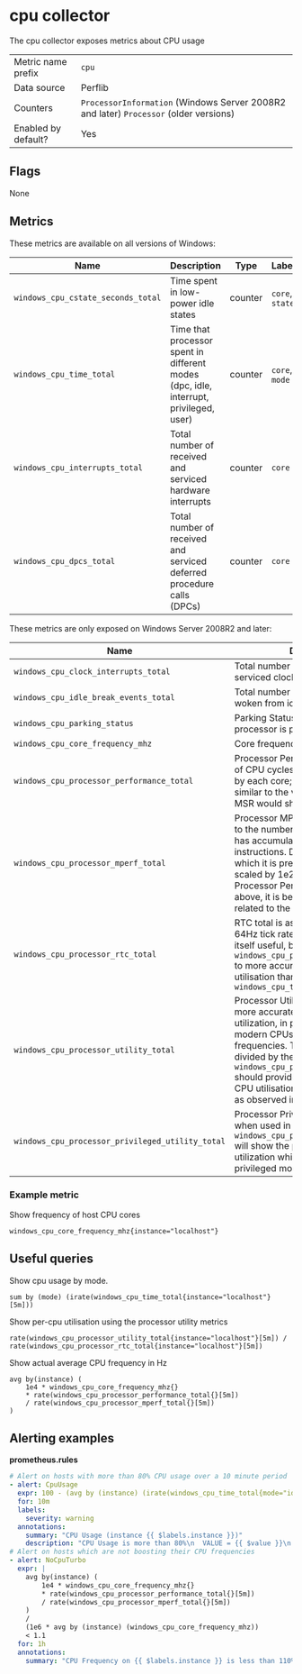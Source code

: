 # cpu collector

The cpu collector exposes metrics about CPU usage

|||
-|-
Metric name prefix  | `cpu`
Data source         | Perflib
Counters            | `ProcessorInformation` (Windows Server 2008R2 and later) `Processor` (older versions)
Enabled by default? | Yes

## Flags

None

## Metrics
These metrics are available on all versions of Windows:

Name | Description | Type | Labels
-----|-------------|------|-------
`windows_cpu_cstate_seconds_total` | Time spent in low-power idle states | counter | `core`, `state`
`windows_cpu_time_total` | Time that processor spent in different modes (dpc, idle, interrupt, privileged, user) | counter | `core`, `mode`
`windows_cpu_interrupts_total` | Total number of received and serviced hardware interrupts | counter | `core`
`windows_cpu_dpcs_total` | Total number of received and serviced deferred procedure calls (DPCs) | counter | `core`

These metrics are only exposed on Windows Server 2008R2 and later:

Name | Description | Type | Labels
-----|-------------|------|-------
`windows_cpu_clock_interrupts_total` | Total number of received and serviced clock tick interrupts | counter | `core`
`windows_cpu_idle_break_events_total` | Total number of time processor was woken from idle | counter | `core`
`windows_cpu_parking_status` | Parking Status represents whether a processor is parked or not | gauge | `core`
`windows_cpu_core_frequency_mhz` | Core frequency in megahertz | gauge | `core`
`windows_cpu_processor_performance_total` | Processor Performance is the number of CPU cycles executing instructions by each core; it is believed to be similar to the value that the APERF MSR would show, were it exposed | counter | `core`
`windows_cpu_processor_mperf_total` | Processor MPerf Total is proportioanl to the number of TSC ticks each core has accumulated while executing instructions. Due to the manner in which it is presented, it should be scaled by 1e2 to properly line up with Processor Performance Total. As above, it is believed to be closely related to the MPERF MSR. | counter | `core`
`windows_cpu_processor_rtc_total` | RTC total is assumed to represent the 64Hz tick rate in Windows. It is not by itself useful, but can be used with `windows_cpu_processor_utility_total` to more accurately measure CPU utilisation than with `windows_cpu_time_total` | counter | `core`
`windows_cpu_processor_utility_total` | Processor Utility Total is a newer, more accurate measure of CPU utilization, in particular handling modern CPUs with variant CPU frequencies. The rate of this counter divided by the rate of `windows_cpu_processor_rtc_total` should provide an accurate view of CPU utilisation on modern systems, as observed in Task Manager. | counter | `core`
`windows_cpu_processor_privileged_utility_total` | Processor Privileged Utility Total, when used in a similar fashion to `windows_cpu_processor_utility_total` will show the portion of CPU utilization which is happening in privileged mode. | counter | `core`

### Example metric
Show frequency of host CPU cores
```
windows_cpu_core_frequency_mhz{instance="localhost"}
```

## Useful queries
Show cpu usage by mode.
```
sum by (mode) (irate(windows_cpu_time_total{instance="localhost"}[5m]))
```
Show per-cpu utilisation using the processor utility metrics
```
rate(windows_cpu_processor_utility_total{instance="localhost"}[5m]) / rate(windows_cpu_processor_rtc_total{instance="localhost"}[5m])
```
Show actual average CPU frequency in Hz
```
avg by(instance) (
    1e4 * windows_cpu_core_frequency_mhz{}
    * rate(windows_cpu_processor_performance_total{}[5m])
    / rate(windows_cpu_processor_mperf_total{}[5m])
)
```


## Alerting examples
**prometheus.rules**
```yaml
# Alert on hosts with more than 80% CPU usage over a 10 minute period
- alert: CpuUsage
  expr: 100 - (avg by (instance) (irate(windows_cpu_time_total{mode="idle"}[2m])) * 100) > 80
  for: 10m
  labels:
    severity: warning
  annotations:
    summary: "CPU Usage (instance {{ $labels.instance }})"
    description: "CPU Usage is more than 80%\n  VALUE = {{ $value }}\n  LABELS: {{ $labels }}"
# Alert on hosts which are not boosting their CPU frequencies
- alert: NoCpuTurbo
  expr: |
    avg by(instance) (
        1e4 * windows_cpu_core_frequency_mhz{}
        * rate(windows_cpu_processor_performance_total{}[5m])
        / rate(windows_cpu_processor_mperf_total{}[5m])
    )
    /
    (1e6 * avg by (instance) (windows_cpu_core_frequency_mhz))
    < 1.1
  for: 1h
  annotations:
    summary: "CPU Frequency on {{ $labels.instance }} is less than 110% of base frequency, suggesting it is not able to boost.
```
